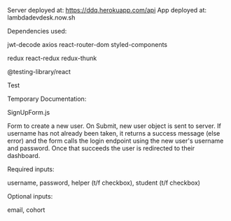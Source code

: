 Server deployed at: https://ddq.herokuapp.com/api
App deployed at: lambdadevdesk.now.sh

Dependencies used:

jwt-decode
axios
react-router-dom
styled-components

redux
react-redux
redux-thunk

@testing-library/react

Test 

Temporary Documentation:
<!-- 
Login.js:

Enter username and password. onSubmit, axios.get server's /api/auth/login endpoint. If username/password match a user on the server, a token containing the user object is returned and saved into sessionStorage, and then the user is redirected to their dashboard (helper > student). Link to SignUpForm at the bottom of login form. -->

SignUpForm.js

Form to create a new user. On Submit, new user object is sent to server. If username has not already been taken, it returns a success message (else error) and the form calls the login endpoint using the new user's username and password. Once that succeeds the user is redirected to their dashboard.

Required inputs:

username, password, helper (t/f checkbox), student (t/f checkbox)

Optional inputs:

email, cohort